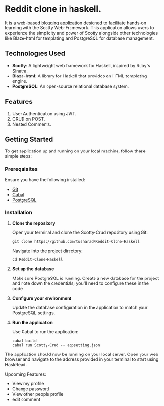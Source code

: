 # Reddit clone in haskell.

It is a web-based blogging application designed to facilitate hands-on learning with the Scotty Web-Framework. This application allows users to experience the simplicity and power of Scotty alongside other technologies like Blaze-html for templating and PostgreSQL for database management.

## Technologies Used

- **Scotty**: A lightweight web framework for Haskell, inspired by Ruby's Sinatra.
- **Blaze-html**: A library for Haskell that provides an HTML templating engine.
- **PostgreSQL**: An open-source relational database system.

## Features

1. User Authentication using JWT.
2. CRUD on POST.
3. Nested Comments.


## Getting Started

To get application up and running on your local machine, follow these simple steps:

### Prerequisites

Ensure you have the following installed:
- [Git](https://git-scm.com/)
- [Cabal](https://www.haskell.org/cabal/download.html)
- [PostgreSQL](https://www.postgresql.org/download/)

### Installation

1. **Clone the repository**

   Open your terminal and clone the Scotty-Crud repository using Git:
   ```
   git clone https://github.com/tusharad/Reddit-Clone-Haskell
   ```
   Navigate into the project directory:
   ```
   cd Reddit-Clone-Haskell
   ```

2. **Set up the database**

   Make sure PostgreSQL is running. Create a new database for the project and note down the credentials; you'll need to configure these in the code.

3. **Configure your environment**

   Update the database configuration in the application to match your PostgreSQL settings.

4. **Run the application**

   Use Cabal to run the application:
   ```
   cabal build
   cabal run Scotty-Crud -- appsetting.json
   ```

The application should now be running on your local server. Open your web browser and navigate to the address provided in your terminal to start using HaskRead.


Upcoming Features:

- View my profile
- Change password
- View other people profile
- edit comment
